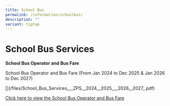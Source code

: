 ```yaml
---
title: School Bus
permalink: /information/schoolbus/
description: ""
variant: tiptap
---
```

<h1><strong>School Bus Services</strong></h1>
<p><strong>School Bus Operator and Bus Fare</strong>
</p>
<p>School Bus Operator and Bus Fare (From Jan 2024 to Dec 2025 &amp; Jan
2026 to Dec 2027)</p>
<p>[](/files/School_Bus_Services___ZPS__2024__2025___2026__2027_.pdf)</p>
<p><a href="/files/School_Bus_Services___ZPS__2024__2025___2026__2027_.pdf" rel="noopener noreferrer nofollow" target="_blank">Click here to view the School Bus Operator and Bus Fare </a>
</p>